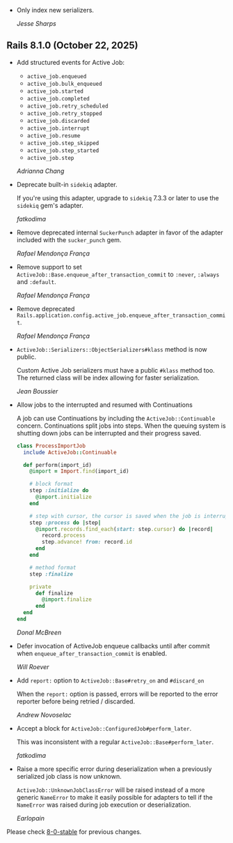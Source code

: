 *   Only index new serializers.

    *Jesse Sharps*


## Rails 8.1.0 (October 22, 2025) ##

*   Add structured events for Active Job:
    - `active_job.enqueued`
    - `active_job.bulk_enqueued`
    - `active_job.started`
    - `active_job.completed`
    - `active_job.retry_scheduled`
    - `active_job.retry_stopped`
    - `active_job.discarded`
    - `active_job.interrupt`
    - `active_job.resume`
    - `active_job.step_skipped`
    - `active_job.step_started`
    - `active_job.step`

    *Adrianna Chang*

*   Deprecate built-in `sidekiq` adapter.

    If you're using this adapter, upgrade to `sidekiq` 7.3.3 or later to use the `sidekiq` gem's adapter.

    *fatkodima*

*   Remove deprecated internal `SuckerPunch` adapter in favor of the adapter included with the `sucker_punch` gem.

    *Rafael Mendonça França*

*   Remove support to set `ActiveJob::Base.enqueue_after_transaction_commit` to `:never`, `:always` and `:default`.

    *Rafael Mendonça França*

*   Remove deprecated `Rails.application.config.active_job.enqueue_after_transaction_commit`.

    *Rafael Mendonça França*

*   `ActiveJob::Serializers::ObjectSerializers#klass` method is now public.

    Custom Active Job serializers must have a public `#klass` method too.
    The returned class will be index allowing for faster serialization.

    *Jean Boussier*

*   Allow jobs to the interrupted and resumed with Continuations

    A job can use Continuations by including the `ActiveJob::Continuable`
    concern. Continuations split jobs into steps. When the queuing system
    is shutting down jobs can be interrupted and their progress saved.

    ```ruby
    class ProcessImportJob
      include ActiveJob::Continuable

      def perform(import_id)
        @import = Import.find(import_id)

        # block format
        step :initialize do
          @import.initialize
        end

        # step with cursor, the cursor is saved when the job is interrupted
        step :process do |step|
          @import.records.find_each(start: step.cursor) do |record|
            record.process
            step.advance! from: record.id
          end
        end

        # method format
        step :finalize

        private
          def finalize
            @import.finalize
          end
      end
    end
    ```

    *Donal McBreen*

*   Defer invocation of ActiveJob enqueue callbacks until after commit when
    `enqueue_after_transaction_commit` is enabled.

    *Will Roever*

*   Add `report:` option to `ActiveJob::Base#retry_on` and `#discard_on`

    When the `report:` option is passed, errors will be reported to the error reporter
    before being retried / discarded.

    *Andrew Novoselac*

*   Accept a block for `ActiveJob::ConfiguredJob#perform_later`.

    This was inconsistent with a regular `ActiveJob::Base#perform_later`.

    *fatkodima*

*   Raise a more specific error during deserialization when a previously serialized job class is now unknown.

    `ActiveJob::UnknownJobClassError` will be raised instead of a more generic
    `NameError` to make it easily possible for adapters to tell if the `NameError`
    was raised during job execution or deserialization.

    *Earlopain*

Please check [8-0-stable](https://github.com/rails/rails/blob/8-0-stable/activejob/CHANGELOG.md) for previous changes.
